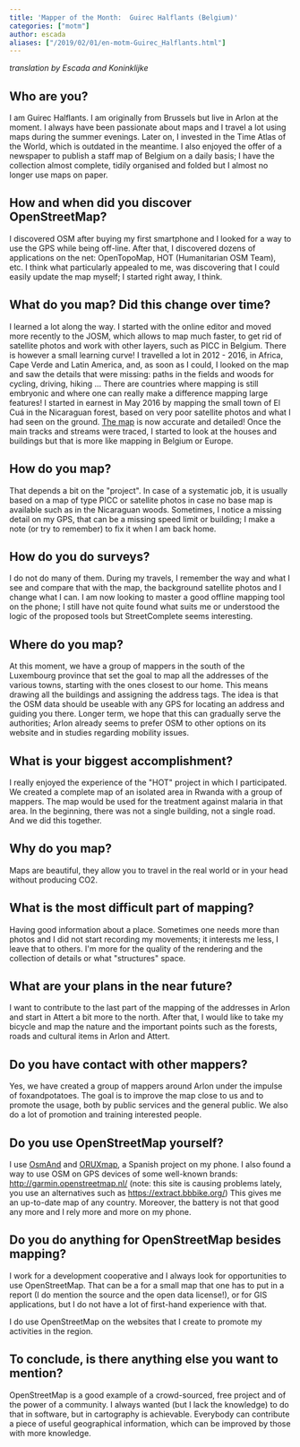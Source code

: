 ```yaml
---
title: 'Mapper of the Month:  Guirec Halflants (Belgium)'
categories: ["motm"]
author: escada
aliases: ["/2019/02/01/en-motm-Guirec_Halflants.html"]
---
```

_translation by Escada and Koninklijke_

## Who are you?

I am Guirec Halflants. I am originally from Brussels but live in Arlon at the moment.
I always have been passionate about maps and I travel a lot using maps during the summer evenings. Later on, I invested in the Time Atlas of the World, which is outdated in the meantime. I also enjoyed the offer of a newspaper to publish a staff map of Belgium on a daily basis; I have the collection almost complete, tidily organised and folded but I almost no longer use maps on paper.

## How and when did you discover OpenStreetMap?

I discovered OSM after buying my first smartphone and I looked for a way to use the GPS while being off-line. After that, I discovered dozens of applications on the net: OpenTopoMap, HOT (Humanitarian OSM Team), etc.
I think what particularly appealed to me,  was discovering that I could easily update the map myself; I started right away, I think.

## What do you map? Did this change over time?

I learned a lot along the way. I started with the online editor and moved more recently to the JOSM, which allows to map much faster, to get rid of satellite photos and work with other layers, such as PICC in Belgium. There is however a small learning curve!
I travelled a lot in 2012 - 2016, in Africa, Cape Verde and Latin America, and, as soon as I could, I looked on the map and saw the details that were missing: paths in the fields and woods for cycling, driving, hiking ... There are countries where mapping is still embryonic and where one can really make a difference mapping large features!
I  started in earnest in May 2016 by mapping the small town of El Cuá in the Nicaraguan forest, based on very poor satellite photos and what I had seen on the ground. [The map](https://osm.org/go/YQ8CDu28--?m=) is now accurate and detailed!
Once the main tracks and streams were traced, I started to look at the houses and buildings but that is more like mapping in Belgium or Europe.

## How do you map?

That depends a bit on the "project". In case of a systematic job, it is usually based on a map of type PICC or satellite photos in case no base map is available such as in the Nicaraguan woods.
Sometimes, I notice a missing detail on my GPS, that can be a missing speed limit or building; I make a note (or try to remember) to fix it when I am back home.

## How do you do surveys?

I do not do many of them. During my travels, I remember the way and what I see and compare that with the map, the background satellite photos and I change what I can.
I am now looking to master a good offline mapping tool on the phone; I still have not quite found what suits me or understood the logic of the proposed tools but StreetComplete seems interesting.

## Where do you map?

At this moment, we have a group of mappers in the south of the Luxembourg province that set the goal to map all the addresses of the various towns, starting with the ones closest to our home. This means drawing all the buildings and assigning the address tags. The idea is that the OSM data should be useable with any GPS for locating an address and guiding you there.
Longer term, we hope that this can gradually serve the authorities; Arlon already seems to prefer OSM to other options on its website and in studies regarding mobility issues.

## What is your biggest accomplishment?

I really enjoyed the experience of the "HOT" project in which I participated. We created a complete map of an isolated area in Rwanda with a group of mappers. The map would be used for the treatment against malaria in that area. In the beginning, there was not a single building, not a single road. And we did this together.

## Why do you map?

Maps are beautiful, they allow you to travel in the real world or in your head without producing CO2.

## What is the most difficult part of mapping?

Having good information about a place. Sometimes one needs more than photos and I did not start recording my movements; it interests me less, I leave that to others. I'm more for the quality of the rendering and the collection of details or what "structures" space.

## What are your plans in the near future?

I want to contribute to the last part of the mapping of the addresses in Arlon and start in Attert a bit more to the north.
After that, I would like to take my bicycle and map the nature and the important points such as the forests, roads and cultural items in Arlon and Attert.

## Do you have contact with other mappers?

Yes, we have created a group of mappers around Arlon under the impulse of foxandpotatoes. The goal is to improve the map close to us and to promote the usage, both by public services and the general public. We also do a lot of promotion and training interested people.

## Do you use OpenStreetMap yourself?

I use [OsmAnd](https://osmand.net/) and [ORUXmap](https://www.oruxmaps.com/cs/es/), a Spanish project on my phone.
I also found a way to use OSM on GPS devices of some well-known brands: <http://garmin.openstreetmap.nl/> (note: this site is causing problems lately, you use an alternatives such as <https://extract.bbbike.org/>)
This gives me an up-to-date map of any country. Moreover, the battery is not that good any more and I rely more and more on my phone.

## Do you do anything for OpenStreetMap besides mapping?

I work for a development cooperative and I always look for opportunities to use OpenStreetMap. That can be a for a small map that one has to put in a report (I do mention the source and the open data license!), or for GIS applications, but I do not have a lot of first-hand experience with that.

I do use OpenStreetMap on the websites that I create to promote my activities in the region.

## To conclude, is there anything else you want to mention?

OpenStreetMap is a good example of a crowd-sourced, free project and of the power of a community. I always wanted (but I lack the knowledge)  to do that in software, but in cartography is achievable. Everybody can contribute a piece of useful geographical information, which can be improved by those with more knowledge.
